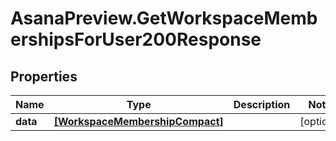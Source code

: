 # AsanaPreview.GetWorkspaceMembershipsForUser200Response

## Properties

Name | Type | Description | Notes
------------ | ------------- | ------------- | -------------
**data** | [**[WorkspaceMembershipCompact]**](WorkspaceMembershipCompact.md) |  | [optional] 


